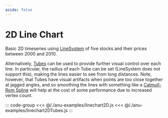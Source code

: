 ```yaml
---
aside: false
---
```


<script setup>
import { linechart2D } from '../anu-examples/linechart2D.js'
import { linechart2DTubes } from '../anu-examples/linechart2DTubes.js'
</script>

# 2D Line Chart
Basic 2D timeseries using [LineSystem](https://doc.babylonjs.com/features/featuresDeepDive/mesh/creation/param/line_system/) of five stocks and their prices between 2000 and 2010.

<singleView :scene="linechart2D" />

Alternatively, [Tubes](https://doc.babylonjs.com/features/featuresDeepDive/mesh/creation/param/tube/) can be used to provide further visual control over each line. In particular, the radius of each Tube can be set (LineSystem does not support this), making the lines easier to see from long distances. Note, however, that Tubes have visual artifacts when points are too close together at jagged angles, and so smoothing the lines with something like a [Catmull-Rom Spline](https://doc.babylonjs.com/features/featuresDeepDive/mesh/drawCurves/#catmull-rom-spline) will help at the cost of some performance due to increased vertex count.

<singleView :scene="linechart2DTubes" />

::: code-group
<<< @/./anu-examples/linechart2D.js 
<<< @/./anu-examples/linechart2DTubes.js 
:::